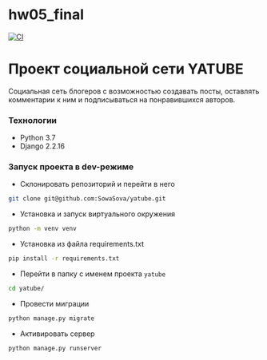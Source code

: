 # hw05_final

[![CI](https://github.com/yandex-praktikum/hw05_final/actions/workflows/python-app.yml/badge.svg?branch=master)](https://github.com/yandex-praktikum/hw05_final/actions/workflows/python-app.yml)

# Проект социальной сети YATUBE
Социальная сеть блогеров с возможностью создавать посты, оставлять комментарии к ним и подписываться на понравившихся авторов.

### Технологии
- Python 3.7
- Django 2.2.16

### Запуск проекта в dev-режиме
- Склонировать репозиторий и перейти в него
```sh
git clone git@github.com:SowaSova/yatube.git
```
- Установка и запуск виртуального окружения
```sh
python -m venv venv
```
- Установка из файла requirements.txt
```sh
pip install -r requirements.txt
```
- Перейти в папку с именем проекта `yatube`
```sh
cd yatube/
```
- Провести миграции
```sh
python manage.py migrate
```
- Активировать сервер
```sh
python manage.py runserver
```
